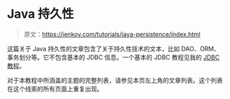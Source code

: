 # Java 持久性

> 原文：<https://jenkov.com/tutorials/java-persistence/index.html>

这篇关于 Java 持久性的文章包含了关于持久性技术的文本，比如 DAO、ORM、事务划分等。它不包含基本的 JDBC 信息。一个基本的 JDBC 教程见我的 [JDBC 教程](/jdbc/index.html)。

对于本教程中所涵盖的主题的完整列表，请参见本页左上角的文章列表。这个列表在这个线索的所有页面上重复出现。
